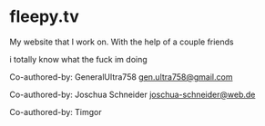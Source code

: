 # fleepy.tv
My website that I work on.
With the help of a couple friends

i totally know what the fuck im doing


Co-authored-by: GeneralUltra758 <gen.ultra758@gmail.com>

Co-authored-by: Joschua Schneider <joschua-schneider@web.de>

Co-authored-by: Timgor